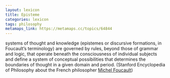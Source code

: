```yaml
---
layout: lexicon
title: Episteme
categories: lexicon
tags: philosophy
metamaps_link: https://metamaps.cc/topics/64844
---
```


systems of thought and knowledge (epistemes or discursive formations, in Foucault’s terminology) 
are governed by rules, beyond those of grammar and logic, that operate beneath the consciousness of individual subjects 
and define a system of conceptual possibilities that determines the boundaries of thought in a given domain and period. 
(Stanford Encyclopedia of Philosophy about the French philosopher [Michel Foucault](https://plato.stanford.edu/entries/foucault/#4.2))
